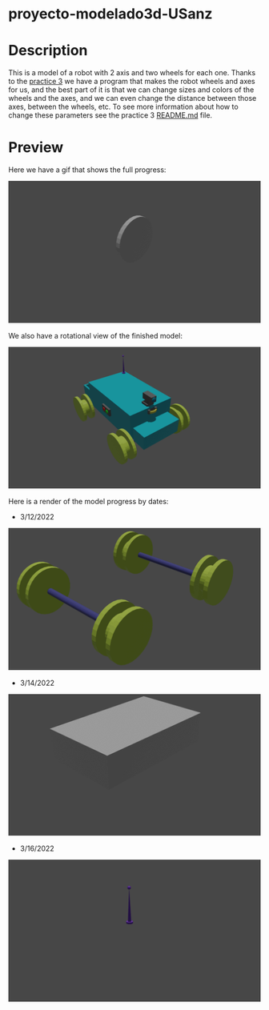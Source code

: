 # proyecto-modelado3d-USanz

# Description
This is a model of a robot with 2 axis and two wheels for each one.
Thanks to the [practice 3](https://github.com/clases-julio/p3-pythonscripting-USanz) we have a program that makes the robot wheels and axes for us, and the best part of it is that we can change sizes and colors of the wheels and the axes, and we can even change the distance between those axes, between the wheels, etc.
To see more information about how to change these parameters see the practice 3 [README.md](https://github.com/clases-julio/p3-pythonscripting-USanz#readme) file.


# Preview

Here we have a gif that shows the full progress:

![render_progress_gif](Renders/all_together/all_progress_with_details.gif)

We also have a rotational view of the finished model:

![render_progress_gif](Renders/rotational_view/rotational_view_progress.gif)

Here is a render of the model progress by dates:

- 3/12/2022

![render_progress_gif](Renders/axes/axes_progress.gif)

- 3/14/2022

![render_progress_gif](Renders/robot_body/body_progress.gif)

- 3/16/2022

![render_progress_gif](Renders/details_and_sensors/details_and_sensors_progress.gif)
